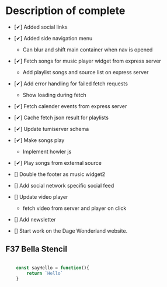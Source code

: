 # Description of complete

* [✔] Added social links
* [✔] Added side navigation menu
  * Can blur and shift main container when nav is opened
* [✔] Fetch songs for music player widget from express server
  * Add playlist songs and source list on express server
* [✔] Add error handling for failed fetch requests
  * Show loading during fetch
* [✔] Fetch calender events from express server
* [✔] Cache fetch json result for playlists
* [✔] Update tumiserver schema
* [✔] Make songs play
  * Implement howler js
* [✔] Play songs from external source
* [] Double the footer as music widget2
* [] Add social network specific social feed
* [] Update video player
  * fetch video from server and player on click
* [] Add newsletter


* [] Start work on the Dage Wonderland website.

## F37 Bella Stencil

```javascript

    const sayHello = function(){
        return `Hello`
    }

```
